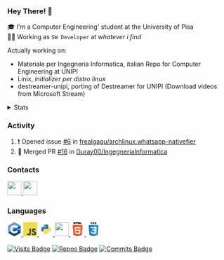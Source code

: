 ### Hey There! 👋
🎓 I'm a Computer Engineering' student at the University of Pisa<br>
👨‍💻 Working as `SW Developer` at _whatever i find_

Actually working on:
- Materiale per Ingegneria Informatica, italian Repo for Computer Engineering at UNIPI
- Linix, _initializer per distro linux_
- destreamer-unipi, porting of Destreamer for UNIPI (Download videos from Microsoft Stream)

<details>
  <summary>Stats</summary>
  <br>
  <img src="https://github-readme-stats.vercel.app/api?username=Guray00&show_icons=true&hide=issues"/>
  <img src="https://github-readme-stats.vercel.app/api/top-langs/?username=Guray00&layout=compact" align="top" />
</details>

### Activity
<!--START_SECTION:activity-->
1. ❗️ Opened issue [#6](https://github.com/frealgagu/archlinux.whatsapp-nativefier/issues/6) in [frealgagu/archlinux.whatsapp-nativefier](https://github.com/frealgagu/archlinux.whatsapp-nativefier)
2. 🎉 Merged PR [#16](https://github.com/Guray00/IngegneriaInformatica/pull/16) in [Guray00/IngegneriaInformatica](https://github.com/Guray00/IngegneriaInformatica)
<!--END_SECTION:activity-->


### Contacts
<a href="https://stackoverflow.com/users/4757993/gray" ><img height="32" width="32" src="https://upload.wikimedia.org/wikipedia/commons/thumb/e/ef/Stack_Overflow_icon.svg/768px-Stack_Overflow_icon.svg.png" /> </a> <a href="https://telegram.me/gray00" ><img height="32" width="32" src="https://upload.wikimedia.org/wikipedia/commons/thumb/8/82/Telegram_logo.svg/1024px-Telegram_logo.svg.png" /> </a> 

### Languages
<a href="https://it.wikipedia.org/wiki/Easter_egg"><img height="32" width="32" src="https://raw.githubusercontent.com/github/explore/80688e429a7d4ef2fca1e82350fe8e3517d3494d/topics/cpp/cpp.png" />  <img height="32" width="32" src="https://raw.githubusercontent.com/github/explore/80688e429a7d4ef2fca1e82350fe8e3517d3494d/topics/javascript/javascript.png" /> <img height="32" width="32" src="https://raw.githubusercontent.com/github/explore/80688e429a7d4ef2fca1e82350fe8e3517d3494d/topics/python/python.png" /> <img height="32" width="32" src="https://encrypted-tbn0.gstatic.com/images?q=tbn%3AANd9GcTGWU2hdMYdyWmv2xG32DbUPG1HRKRApNcP9Q&usqp=CAU" /> <img height="32" width="32" src="https://raw.githubusercontent.com/github/explore/80688e429a7d4ef2fca1e82350fe8e3517d3494d/topics/html/html.png" /> <img height="32" width="32" src="https://raw.githubusercontent.com/github/explore/80688e429a7d4ef2fca1e82350fe8e3517d3494d/topics/css/css.png" /></a>
<br><br>
[![Visits Badge](https://badges.pufler.dev/visits/Guray00/Guray00)](https://badges.pufler.dev)
[![Repos Badge](https://badges.pufler.dev/repos/Guray00)](https://badges.pufler.dev)
[![Commits Badge](https://badges.pufler.dev/commits/monthly/Guray00)](https://badges.pufler.dev)

